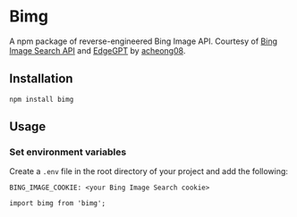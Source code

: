 # Bimg

A npm package of reverse-engineered Bing Image API. Courtesy of [Bing Image Search API](https://www.microsoft.com/cognitive-services/en-us/bing-image-search-api) and [EdgeGPT](https://github.com/acheong08/EdgeGPT) by [acheong08](https://github.com/acheong08).

## Installation

```
npm install bimg
```

## Usage

### Set environment variables
Create a `.env` file in the root directory of your project and add the following:

```
BING_IMAGE_COOKIE: <your Bing Image Search cookie>
```


```
import bimg from 'bimg';
```
